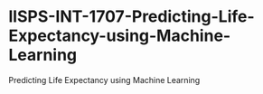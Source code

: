 # llSPS-INT-1707-Predicting-Life-Expectancy-using-Machine-Learning
Predicting Life Expectancy using Machine Learning
